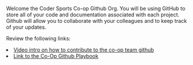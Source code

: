 <p>Welcome the Coder Sports Co-op Github Org. You will be using GitHub to store all of your code and documentation associated with each project. Github will allow you to collaborate with your colleagues and to keep track of your updates.</p>
<p>Review the following links:<br>
<li><a href="https://web.microsoftstream.com/video/02a2727f-55d2-400f-b0b4-9326b88a0bf5">Video intro on how to contribute to the co-op team github</a></li>
<li><a href="https://github.com/codersports-coop/github-playbook.git">Link to the Co-Op Github Playbook</a></li>
